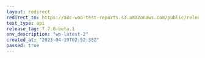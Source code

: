 ```yaml
---
layout: redirect
redirect_to: https://a8c-woo-test-reports.s3.amazonaws.com/public/release/7.7.0-beta.1/wp-latest-2/api/index.html
test_type: api
release_tag: 7.7.0-beta.1
env_description: "wp-latest-2"
created_at: "2023-04-19T02:52:35Z"
passed: true
---
```

